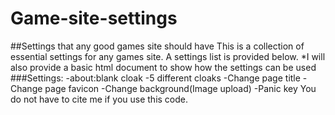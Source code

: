 # Game-site-settings
##Settings that any good games site should have
This is a collection of essential settings for any games site. A settings list is provided below.
*I will also provide a basic html document to show how the settings can be used
###Settings:
-about:blank cloak
-5 different cloaks
-Change page title
-Change page favicon
-Change background(Image upload)
-Panic key
You do not have to cite me if you use this code.
